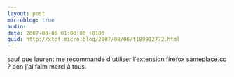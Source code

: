 ```yaml
---
layout: post
microblog: true
audio: 
date: 2007-08-06 01:00:00 +0100
guid: http://xtof.micro.blog/2007/08/06/t189912772.html
---
```

sauf que laurent me recommande d'utiliser l'extension firefox [sameplace.cc](http://sameplace.cc) ? bon j'ai faim merci à tous.

